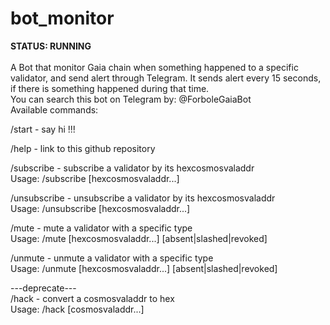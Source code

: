 # bot_monitor

<b>STATUS: RUNNING</b>
</br></br>
A Bot that monitor Gaia chain when something happened to a specific validator, and send alert through Telegram.
It sends alert every 15 seconds, if there is something happened during that time.
</br>
You can search this bot on Telegram by: @ForboleGaiaBot
</br>
Available commands:

/start - say hi !!!
</br>

/help - link to this github repository
</br>

/subscribe - subscribe a validator by its hexcosmosvaladdr</br>
Usage: /subscribe [hexcosmosvaladdr...]</br>

/unsubscribe - unsubscribe a validator by its hexcosmosvaladdr</br>
Usage: /unsubscribe [hexcosmosvaladdr...]</br>

/mute - mute a validator with a specific type</br>
Usage: /mute [hexcosmosvaladdr...] [absent|slashed|revoked]
</br>

/unmute - unmute a validator with a specific type</br>
Usage: /unmute [hexcosmosvaladdr...] [absent|slashed|revoked]
</br>

---deprecate---</br>
/hack - convert a cosmosvaladdr to hex</br>
Usage: /hack [cosmosvaladdr...]
</br>
